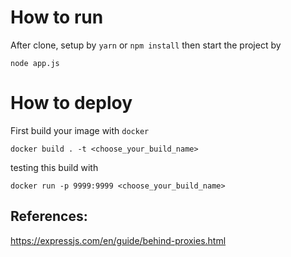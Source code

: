 # How to run
After clone, setup by `yarn` or `npm install` then start the project by
```
node app.js
```

# How to deploy
First build your image with `docker`
```
docker build . -t <choose_your_build_name>
```
testing this build with
```
docker run -p 9999:9999 <choose_your_build_name>
```

## References:
https://expressjs.com/en/guide/behind-proxies.html
